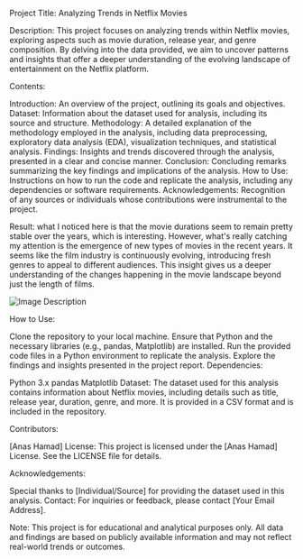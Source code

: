 Project Title: Analyzing Trends in Netflix Movies

Description:
This project focuses on analyzing trends within Netflix movies, exploring aspects such as movie duration, release year, and genre composition. By delving into the data provided, we aim to uncover patterns and insights that offer a deeper understanding of the evolving landscape of entertainment on the Netflix platform.

Contents:

Introduction: An overview of the project, outlining its goals and objectives.
Dataset: Information about the dataset used for analysis, including its source and structure.
Methodology: A detailed explanation of the methodology employed in the analysis, including data preprocessing, exploratory data analysis (EDA), visualization techniques, and statistical analysis.
Findings: Insights and trends discovered through the analysis, presented in a clear and concise manner.
Conclusion: Concluding remarks summarizing the key findings and implications of the analysis.
How to Use: Instructions on how to run the code and replicate the analysis, including any dependencies or software requirements.
Acknowledgements: Recognition of any sources or individuals whose contributions were instrumental to the project.

Result:
what I noticed here is that the movie durations seem to remain pretty stable over the years, which is interesting. However, what's really catching my attention is the emergence of new types of movies in the recent years. It seems like the film industry is continuously evolving, introducing fresh genres to appeal to different audiences. This insight gives us a deeper understanding of the changes happening in the movie landscape beyond just the length of films.

![Image Description](Netflix-Time-Analyzing/download.png)


How to Use:

Clone the repository to your local machine.
Ensure that Python and the necessary libraries (e.g., pandas, Matplotlib) are installed.
Run the provided code files in a Python environment to replicate the analysis.
Explore the findings and insights presented in the project report.
Dependencies:

Python 3.x
pandas
Matplotlib
Dataset:
The dataset used for this analysis contains information about Netflix movies, including details such as title, release year, duration, genre, and more. It is provided in a CSV format and is included in the repository.

Contributors:

[Anas Hamad]
License:
This project is licensed under the [Anas Hamad] License. See the LICENSE file for details.

Acknowledgements:

Special thanks to [Individual/Source] for providing the dataset used in this analysis.
Contact:
For inquiries or feedback, please contact [Your Email Address].

Note:
This project is for educational and analytical purposes only. All data and findings are based on publicly available information and may not reflect real-world trends or outcomes.
